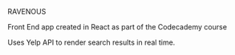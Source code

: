 RAVENOUS 

Front End app created in React as part of the Codecademy course

Uses Yelp API to render search results in real time.
